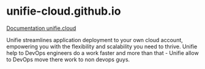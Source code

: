 # unifie-cloud.github.io

[Documentation unifie.cloud](https://unifie-cloud.github.io/doc/home/Overview/)

Unifie streamlines application deployment to your own cloud account, empowering you with the flexibility and scalability you need to thrive.
Unifie help to DevOps engineers do a work faster and more than that - Unifie allow to DevOps move there work to non devops guys.

